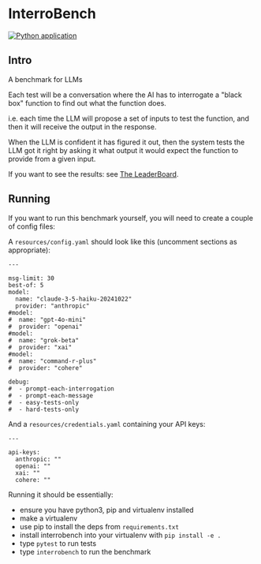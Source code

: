 # InterroBench
[![Python application](https://github.com/Xylon2/interrobench/actions/workflows/python-app.yml/badge.svg)](https://github.com/Xylon2/interrobench/actions/workflows/python-app.yml)

## Intro

A benchmark for LLMs

Each test will be a conversation where the AI has to interrogate a "black box"
function to find out what the function does.

i.e. each time the LLM will propose a set of inputs to test the function, and
then it will receive the output in the response.

When the LLM is confident it has figured it out, then the system tests the LLM
got it right by asking it what output it would expect the function to provide
from a given input.

If you want to see the results: see [The LeaderBoard](https://interrobench.com/).

## Running

If you want to run this benchmark yourself, you will need to create a couple of config files:

A `resources/config.yaml` should look like this (uncomment sections as appropriate):
```
---

msg-limit: 30
best-of: 5
model:
  name: "claude-3-5-haiku-20241022"
  provider: "anthropic"
#model:
#  name: "gpt-4o-mini"
#  provider: "openai"
#model:
#  name: "grok-beta"
#  provider: "xai"
#model:
#  name: "command-r-plus"
#  provider: "cohere"
  
debug:
#  - prompt-each-interrogation
#  - prompt-each-message
#  - easy-tests-only
#  - hard-tests-only

```

And a `resources/credentials.yaml` containing your API keys:
```
---

api-keys:
  anthropic: ""
  openai: ""
  xai: ""
  cohere: ""

```

Running it should be essentially:
- ensure you have python3, pip and virtualenv installed
- make a virtualenv
- use pip to install the deps from `requirements.txt`
- install interrobench into your virtualenv with `pip install -e .`
- type `pytest` to run tests
- type `interrobench` to run the benchmark
